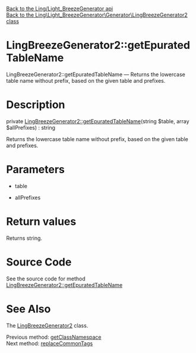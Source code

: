 [Back to the Ling/Light_BreezeGenerator api](https://github.com/lingtalfi/Light_BreezeGenerator/blob/master/doc/api/Ling/Light_BreezeGenerator.md)<br>
[Back to the Ling\Light_BreezeGenerator\Generator\LingBreezeGenerator2 class](https://github.com/lingtalfi/Light_BreezeGenerator/blob/master/doc/api/Ling/Light_BreezeGenerator/Generator/LingBreezeGenerator2.md)


LingBreezeGenerator2::getEpuratedTableName
================



LingBreezeGenerator2::getEpuratedTableName — Returns the lowercase table name without prefix, based on the given table and prefixes.




Description
================


private [LingBreezeGenerator2::getEpuratedTableName](https://github.com/lingtalfi/Light_BreezeGenerator/blob/master/doc/api/Ling/Light_BreezeGenerator/Generator/LingBreezeGenerator2/getEpuratedTableName.md)(string $table, array $allPrefixes) : string




Returns the lowercase table name without prefix, based on the given table and prefixes.




Parameters
================


- table

    

- allPrefixes

    


Return values
================

Returns string.








Source Code
===========
See the source code for method [LingBreezeGenerator2::getEpuratedTableName](https://github.com/lingtalfi/Light_BreezeGenerator/blob/master/Generator/LingBreezeGenerator2.php#L2803-L2815)


See Also
================

The [LingBreezeGenerator2](https://github.com/lingtalfi/Light_BreezeGenerator/blob/master/doc/api/Ling/Light_BreezeGenerator/Generator/LingBreezeGenerator2.md) class.

Previous method: [getClassNamespace](https://github.com/lingtalfi/Light_BreezeGenerator/blob/master/doc/api/Ling/Light_BreezeGenerator/Generator/LingBreezeGenerator2/getClassNamespace.md)<br>Next method: [replaceCommonTags](https://github.com/lingtalfi/Light_BreezeGenerator/blob/master/doc/api/Ling/Light_BreezeGenerator/Generator/LingBreezeGenerator2/replaceCommonTags.md)<br>

